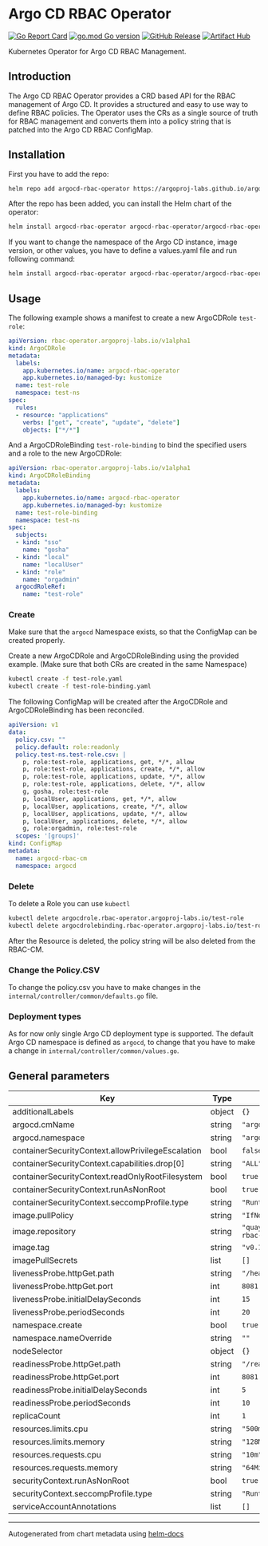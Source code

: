 # Argo CD RBAC Operator

[![Go Report Card](https://goreportcard.com/badge/github.com/argoproj-labs/argocd-rbac-operator)](https://goreportcard.com/report/github.com/argoproj-labs/argocd-rbac-operator)
[![go.mod Go version](https://img.shields.io/github/go-mod/go-version/argoproj-labs/argocd-rbac-operator)](https://github.com/argoproj-labs/argocd-rbac-operator)
[![GitHub Release](https://img.shields.io/github/v/release/argoproj-labs/argocd-rbac-operator)](https://github.com/argoproj-labs/argocd-rbac-operator/releases/tag/v0.1.8)
[![Artifact Hub](https://img.shields.io/endpoint?url=https://artifacthub.io/badge/repository/argocd-rbac-operator)](https://artifacthub.io/packages/search?repo=argocd-rbac-operator)

Kubernetes Operator for Argo CD RBAC Management.

## Introduction

The Argo CD RBAC Operator provides a CRD based API for the RBAC management of Argo CD. It provides a structured and easy to use way to define RBAC policies. The Operator uses the CRs as a single source of truth for RBAC management and converts them into a policy string that is patched into the Argo CD RBAC ConfigMap.

## Installation

First you have to add the repo:

```bash
helm repo add argocd-rbac-operator https://argoproj-labs.github.io/argocd-rbac-operator/
```

After the repo has been added, you can install the Helm chart of the operator:

```bash
helm install argocd-rbac-operator argocd-rbac-operator/argocd-rbac-operator
```

If you want to change the namespace of the Argo CD instance, image version, or other values, you have to define a values.yaml file and run following command:

```bash
helm install argocd-rbac-operator argocd-rbac-operator/argocd-rbac-operator -f values.yaml
```

## Usage

The following example shows a manifest to create a new ArgoCDRole `test-role`:

```yaml
apiVersion: rbac-operator.argoproj-labs.io/v1alpha1
kind: ArgoCDRole
metadata:
  labels:
    app.kubernetes.io/name: argocd-rbac-operator
    app.kubernetes.io/managed-by: kustomize
  name: test-role
  namespace: test-ns
spec:
  rules:
  - resource: "applications"
    verbs: ["get", "create", "update", "delete"]
    objects: ["*/*"]
```

And a ArgoCDRoleBinding `test-role-binding` to bind the specified users and a role to the new ArgoCDRole:

```yaml
apiVersion: rbac-operator.argoproj-labs.io/v1alpha1
kind: ArgoCDRoleBinding
metadata:
  labels:
    app.kubernetes.io/name: argocd-rbac-operator
    app.kubernetes.io/managed-by: kustomize
  name: test-role-binding
  namespace: test-ns
spec:
  subjects:
  - kind: "sso"
    name: "gosha"
  - kind: "local"
    name: "localUser"
  - kind: "role"
    name: "orgadmin"
  argocdRoleRef:
    name: "test-role"
```

### Create

Make sure that the `argocd` Namespace exists, so that the ConfigMap can be created properly.

Create a new ArgoCDRole and ArgoCDRoleBinding using the provided example. (Make sure that both CRs are created in the same Namespace)

```bash
kubectl create -f test-role.yaml
kubectl create -f test-role-binding.yaml
```

The following ConfigMap will be created after the ArgoCDRole and ArgoCDRoleBinding has been reconciled.

```yaml
apiVersion: v1
data:
  policy.csv: ""
  policy.default: role:readonly
  policy.test-ns.test-role.csv: |
    p, role:test-role, applications, get, */*, allow
    p, role:test-role, applications, create, */*, allow
    p, role:test-role, applications, update, */*, allow
    p, role:test-role, applications, delete, */*, allow
    g, gosha, role:test-role
    p, localUser, applications, get, */*, allow
    p, localUser, applications, create, */*, allow
    p, localUser, applications, update, */*, allow
    p, localUser, applications, delete, */*, allow
    g, role:orgadmin, role:test-role
  scopes: '[groups]'
kind: ConfigMap
metadata:
  name: argocd-rbac-cm
  namespace: argocd
```

### Delete

To delete a Role you can use `kubectl`

```bash
kubectl delete argocdrole.rbac-operator.argoproj-labs.io/test-role
kubectl delete argocdrolebinding.rbac-operator.argoproj-labs.io/test-role-binding
```

After the Resource is deleted, the policy string will be also deleted from the RBAC-CM.

### Change the Policy.CSV

To change the policy.csv you have to make changes in the `internal/controller/common/defaults.go` file.

### Deployment types

As for now only single Argo CD deployment type is supported. The default Argo CD namespace is defined as `argocd`, to change that you have to make a change in `internal/controller/common/values.go`.

## General parameters

| Key | Type | Default | Description |
|-----|------|---------|-------------|
| additionalLabels | object | `{}` |  |
| argocd.cmName | string | `"argocd-rbac-cm"` |  |
| argocd.namespace | string | `"argocd"` |  |
| containerSecurityContext.allowPrivilegeEscalation | bool | `false` |  |
| containerSecurityContext.capabilities.drop[0] | string | `"ALL"` |  |
| containerSecurityContext.readOnlyRootFilesystem | bool | `true` |  |
| containerSecurityContext.runAsNonRoot | bool | `true` |  |
| containerSecurityContext.seccompProfile.type | string | `"RuntimeDefault"` |  |
| image.pullPolicy | string | `"IfNotPresent"` |  |
| image.repository | string | `"quay.io/argoprojlabs/argocd-rbac-operator"` |  |
| image.tag | string | `"v0.1.6"` |  |
| imagePullSecrets | list | `[]` |  |
| livenessProbe.httpGet.path | string | `"/healthz"` |  |
| livenessProbe.httpGet.port | int | `8081` |  |
| livenessProbe.initialDelaySeconds | int | `15` |  |
| livenessProbe.periodSeconds | int | `20` |  |
| namespace.create | bool | `true` |  |
| namespace.nameOverride | string | `""` |  |
| nodeSelector | object | `{}` |  |
| readinessProbe.httpGet.path | string | `"/readyz"` |  |
| readinessProbe.httpGet.port | int | `8081` |  |
| readinessProbe.initialDelaySeconds | int | `5` |  |
| readinessProbe.periodSeconds | int | `10` |  |
| replicaCount | int | `1` |  |
| resources.limits.cpu | string | `"500m"` |  |
| resources.limits.memory | string | `"128Mi"` |  |
| resources.requests.cpu | string | `"10m"` |  |
| resources.requests.memory | string | `"64Mi"` |  |
| securityContext.runAsNonRoot | bool | `true` |  |
| securityContext.seccompProfile.type | string | `"RuntimeDefault"` |  |
| serviceAccountAnnotations | list | `[]` |  |

----------------------------------------------
Autogenerated from chart metadata using [helm-docs](https://github.com/norwoodj/helm-docs)
